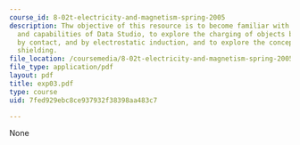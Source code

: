 ```yaml
---
course_id: 8-02t-electricity-and-magnetism-spring-2005
description: Thw objective of this resource is to become familiar with the basic uses
  and capabilities of Data Studio, to explore the charging of objects by friction,
  by contact, and by electrostatic induction, and to explore the concept of electrostatic
  shielding.
file_location: /coursemedia/8-02t-electricity-and-magnetism-spring-2005/7fed929ebc8ce937932f38398aa483c7_exp03.pdf
file_type: application/pdf
layout: pdf
title: exp03.pdf
type: course
uid: 7fed929ebc8ce937932f38398aa483c7

---
```

None
